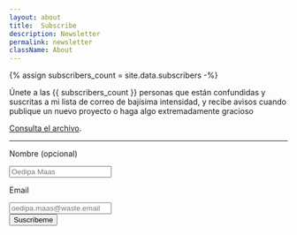 ```yaml
---
layout: about
title:  Subscribe
description: Newsletter
permalink: newsletter
className: About
---
```


{% assign subscribers_count = site.data.subscribers -%}

Únete a las {{ subscribers_count }} personas que están confundidas y suscritas a mi lista de correo de bajísima intensidad, y recibe avisos cuando publique un nuevo proyecto o haga algo extremadamente gracioso

[Consulta el archivo](/tags/newsletter).

<hr />

<div class="Contact">
<form class="Form" method="post" action="https://mailer.javier.computer/subscription/form">
<input type="hidden" name="nonce" />
<input type="hidden" name="l" value="10546b54-985f-41ab-836c-eac7e11477ef"/>

<label class="Label" for="name">Nombre <span class="is-optional">(opcional)</span></label>
<div class="Input__field">
<input class="Input" type="text" name="name" placeholder="Oedipa Maas" />
</div>

<label class="Label" for="email">Email</label>
<div class="Input__field">
<input class="Input" type="email" name="email" placeholder="oedipa.maas@waste.email" required />
</div>

<div class="Actions"><input class="Button" type="submit" value="Suscríbeme" /></div>
</form>
</div>
